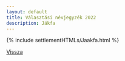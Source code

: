 ```yaml
---
layout: default
title: Választási névjegyzék 2022
description: Jákfa
---
```


{% include settlementHTMLs/Jaakfa.html %}

[Vissza](./)